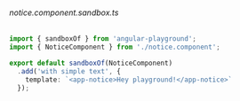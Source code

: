 ###### notice.component.sandbox.ts
```typescript
import { sandboxOf } from 'angular-playground';
import { NoticeComponent } from './notice.component';

export default sandboxOf(NoticeComponent)
  .add('with simple text', {
    template: `<app-notice>Hey playground!</app-notice>`
  });
```
